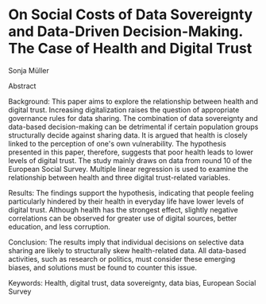 # On Social Costs of Data Sovereignty and Data-Driven Decision-Making. The Case of Health and Digital Trust

Sonja Müller

Abstract

Background: This paper aims to explore the relationship between health and digital trust. Increasing digitalization raises the question of appropriate governance rules for data sharing. The combination of data sovereignty and data-based decision-making can be detrimental if certain population groups structurally decide against sharing data. It is argued that health is closely linked to the perception of one's own vulnerability. The hypothesis presented in this paper, therefore, suggests that poor health leads to lower levels of digital trust. The study mainly draws on data from round 10 of the European Social Survey. Multiple linear regression is used to examine the relationship between health and three digital trust-related variables.

Results: The findings support the hypothesis, indicating that people feeling particularly hindered by their health in everyday life have lower levels of digital trust. Although health has the strongest effect, slightly negative correlations can be observed for greater use of digital sources, better education, and less corruption.

Conclusion: The results imply that individual decisions on selective data sharing are likely to structurally skew health-related data. All data-based activities, such as research or politics, must consider these emerging biases, and solutions must be found to counter this issue.

Keywords: Health, digital trust, data sovereignty, data bias, European Social Survey
